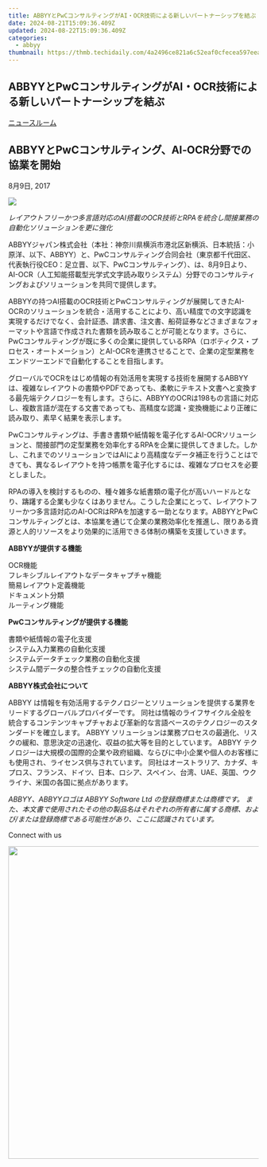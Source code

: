 ```yaml
---
title: ABBYYとPwCコンサルティングがAI・OCR技術による新しいパートナーシップを結ぶ
date: 2024-08-21T15:09:36.409Z
updated: 2024-08-22T15:09:36.409Z
categories:
  - abbyy
thumbnail: https://thmb.techidaily.com/4a2496ce821a6c52eaf0cfecea597eea88a88766153a92e1f9e8401a4428c9fb.jpg
---
```


## ABBYYとPwCコンサルティングがAI・OCR技術による新しいパートナーシップを結ぶ

[ニュースルーム](https://tools.techidaily.com/abbyy/products/)

## ABBYYとPwCコンサルティング、AI‐OCR分野での協業を開始

8月9日, 2017

![](https://content.abbyy.com/-/media/project/abbyy/abbyy/branchtemplates/shutterstock_1272462163_1296-x-729.jpg?h=729&iar=0&w=1296)

_レイアウトフリーかつ多言語対応のAI搭載のOCR技術とRPAを統合し間接業務の自動化ソリューションを更に強化_

ABBYYジャパン株式会社（本社：神奈川県横浜市港北区新横浜、日本統括：小原洋、以下、ABBYY）と、PwCコンサルティング合同会社（東京都千代田区、代表執行役CEO：足立晋、以下、PwCコンサルティング）、は、8月9日より、AI-OCR（人工知能搭載型光学式文字読み取りシステム）分野でのコンサルティングおよびソリューションを共同で提供します。

ABBYYの持つAI搭載のOCR技術とPwCコンサルティングが展開してきたAI-OCRのソリューションを統合・活用することにより、高い精度での文字認識を実現するだけでなく、会計証憑、請求書、注文書、船荷証券などさまざまなフォーマットや言語で作成された書類を読み取ることが可能となります。さらに、PwCコンサルティングが既に多くの企業に提供しているRPA（ロボティクス・プロセス・オートメーション）とAI-OCRを連携させることで、企業の定型業務をエンドツーエンドで自動化することを目指します。

グローバルでOCRをはじめ情報の有効活用を実現する技術を展開するABBYYは、複雑なレイアウトの書類やPDFであっても、柔軟にテキスト文書へと変換する最先端テクノロジーを有します。さらに、ABBYYのOCRは198もの言語に対応し、複数言語が混在する文書であっても、高精度な認識・変換機能により正確に読み取り、素早く結果を表示します。

PwCコンサルティングは、手書き書類や紙情報を電子化するAI-OCRソリューションと、間接部門の定型業務を効率化するRPAを企業に提供してきました。しかし、これまでのソリューションではAIにより高精度なデータ補正を行うことはできても、異なるレイアウトを持つ帳票を電子化するには、複雑なプロセスを必要としました。

RPAの導入を検討するものの、種々雑多な紙書類の電子化が高いハードルとなり、躊躇する企業も少なくはありません。こうした企業にとって、レイアウトフリーかつ多言語対応のAI-OCRはRPAを加速する一助となります。ABBYYとPwCコンサルティングとは、本協業を通じて企業の業務効率化を推進し、限りある資源と人的リソースをより効果的に活用できる体制の構築を支援していきます。

**ABBYYが提供する機能**

OCR機能  
フレキシブルレイアウトなデータキャプチャ機能  
簡易レイアウト定義機能  
ドキュメント分類  
ルーティング機能

**PwCコンサルティングが提供する機能**

書類や紙情報の電子化支援  
システム入力業務の自動化支援  
システムデータチェック業務の自動化支援  
システム間データの整合性チェックの自動化支援

**ABBYY株式会社について** 

ABBYY は情報を有効活用するテクノロジーとソリューションを提供する業界をリードするグローバルプロバイダーです。 同社は情報のライフサイクル全般を統合するコンテンツキャプチャおよび革新的な言語ベースのテクノロジーのスタンダードを確立します。 ABBYY ソリューションは業務プロセスの最適化、リスクの緩和、意思決定の迅速化、収益の拡大等を目的としています。 ABBYY テクノロジーは大規模の国際的企業や政府組織、ならびに中小企業や個人のお客様にも使用され、ライセンス供与されています。 同社はオーストラリア、カナダ、キプロス、フランス、ドイツ、日本、ロシア、スペイン、台湾、UAE、英国、ウクライナ、米国の各国に拠点があります。

_ABBYY、ABBYYロゴは ABBYY Software Ltd の登録商標または商標です。 また、本文書で使用されたその他の製品名はそれぞれの所有者に属する商標、および/または登録商標である可能性があり、ここに認識されています。_

Connect with us

<ins class="adsbygoogle"
     style="display:block"
     data-ad-format="autorelaxed"
     data-ad-client="ca-pub-7571918770474297"
     data-ad-slot="1223367746"></ins>



<ins class="adsbygoogle"
     style="display:block"
     data-ad-client="ca-pub-7571918770474297"
     data-ad-slot="8358498916"
     data-ad-format="auto"
     data-full-width-responsive="true"></ins>

<!-- affiliate ads begin -->
<a href="https://thefitville.pxf.io/c/5597632/1526796/15852" target="_top" id="1526796"><img src="//a.impactradius-go.com/display-ad/15852-1526796" border="0" alt="" width="1200" height="628"/></a><img height="0" width="0" src="https://imp.pxf.io/i/5597632/1526796/15852" style="position:absolute;visibility:hidden;" border="0" />
<!-- affiliate ads end -->